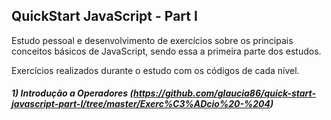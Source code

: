 ## QuickStart JavaScript - Part I 

Estudo pessoal e desenvolvimento de exercícios sobre os principais conceitos básicos de JavaScript, sendo essa a primeira parte dos estudos.

Exercícios realizados durante o estudo com os códigos de cada nível.

##### 1) Introdução a Operadores (https://github.com/glaucia86/quick-start-javascript-part-I/tree/master/Exerc%C3%ADcio%20-%204)


